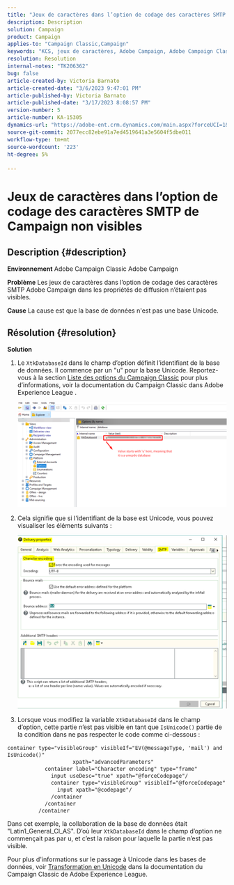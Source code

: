```yaml
---
title: "Jeux de caractères dans l’option de codage des caractères SMTP de Campaign non visibles"
description: Description
solution: Campaign
product: Campaign
applies-to: "Campaign Classic,Campaign"
keywords: "KCS, jeux de caractères, Adobe Campaign, Adobe Campaign Classic, option de codage des caractères SMTP invisible, variable XtkDatabaseId"
resolution: Resolution
internal-notes: "TK206362"
bug: false
article-created-by: Victoria Barnato
article-created-date: "3/6/2023 9:47:01 PM"
article-published-by: Victoria Barnato
article-published-date: "3/17/2023 8:08:57 PM"
version-number: 5
article-number: KA-15305
dynamics-url: "https://adobe-ent.crm.dynamics.com/main.aspx?forceUCI=1&pagetype=entityrecord&etn=knowledgearticle&id=0082eb6b-68bc-ed11-83ff-6045bd006a22"
source-git-commit: 2077ecc82ebe91a7ed4519641a3e5604f5dbe011
workflow-type: tm+mt
source-wordcount: '223'
ht-degree: 5%

---
```


# Jeux de caractères dans l’option de codage des caractères SMTP de Campaign non visibles

## Description {#description}


<b>Environnement</b>
Adobe Campaign Classic Adobe Campaign

<b>Problème</b>
Les jeux de caractères dans l’option de codage des caractères SMTP Adobe Campaign dans les propriétés de diffusion n’étaient pas visibles.

<b>Cause</b>
La cause est que la base de données n&#39;est pas une base Unicode.


## Résolution {#resolution}


<b>Solution</b>

1. Le `XtkDatabaseId` dans le champ d’option définit l’identifiant de la base de données. Il commence par un &quot;u&quot; pour la base Unicode. Reportez-vous à la section [Liste des options du Campaign Classic](https://experienceleague.adobe.com/docs/campaign-classic/using/installing-campaign-classic/appendices/configuring-campaign-options.html?lang=fr) pour plus d’informations, voir la documentation du Campaign Classic dans Adobe Experience League .



   ![](assets/bf1b2c42-ffc4-ed11-83ff-6045bd0065f9.png)
2. Cela signifie que si l&#39;identifiant de la base est Unicode, vous pouvez visualiser les éléments suivants :

   ![](assets/a09fa8de-fdc4-ed11-83ff-6045bd0065f9.png)
3. Lorsque vous modifiez la variable `XtkDatabaseId` dans le champ d’option, cette partie n’est pas visible en tant que `IsUnicode()` partie de la condition dans ne pas respecter le code comme ci-dessous :



```
container type="visibleGroup" visibleIf="EV(@messageType, 'mail') and IsUnicode()"
                     xpath="advancedParameters"
            container label="Character encoding" type="frame"
              input useDesc="true" xpath="@forceCodepage"/
              container type="visibleGroup" visibleIf="@forceCodepage"
                input xpath="@codepage"/
              /container
            /container
          /container
```




Dans cet exemple, la collaboration de la base de données était &quot;Latin1_General_CI_AS&quot;. D’où leur `XtkDatabaseId` dans le champ d’option ne commençait pas par u, et c’est la raison pour laquelle la partie n’est pas visible.

Pour plus d&#39;informations sur le passage à Unicode dans les bases de données, voir [Transformation en Unicode](https://experienceleague.adobe.com/docs/campaign-classic/using/monitoring-campaign-classic/updating-adobe-campaign/switching-to-unicode.html) dans la documentation du Campaign Classic de Adobe Experience League.
